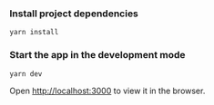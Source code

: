 ### Install project dependencies

`yarn install`

### Start the app in the development mode

`yarn dev`

Open [http://localhost:3000](http://localhost:3000) to view it in the browser.
